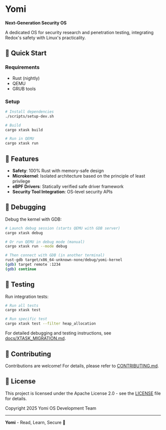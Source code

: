# Yomi

**Next-Generation Security OS**

A dedicated OS for security research and penetration testing, integrating Redox's safety with Linux's practicality.

## 🚀 Quick Start

### Requirements

- Rust (nightly)
- QEMU
- GRUB tools

### Setup

```bash
# Install dependencies
./scripts/setup-dev.sh

# Build
cargo xtask build

# Run in QEMU
cargo xtask run
```

## 🎯 Features

- **Safety**: 100% Rust with memory-safe design
- **Microkernel**: Isolated architecture based on the principle of least privilege
- **eBPF Drivers**: Statically verified safe driver framework
- **Security Tool Integration**: OS-level security APIs

## 🐛 Debugging

Debug the kernel with GDB:

```bash
# Launch debug session (starts QEMU with GDB server)
cargo xtask debug

# Or run QEMU in debug mode (manual)
cargo xtask run --mode debug

# Then connect with GDB (in another terminal)
rust-gdb target/x86_64-unknown-none/debug/yomi-kernel
(gdb) target remote :1234
(gdb) continue
```

## 🧪 Testing

Run integration tests:

```bash
# Run all tests
cargo xtask test

# Run specific test
cargo xtask test --filter heap_allocation
```

For detailed debugging and testing instructions, see [docs/XTASK_MIGRATION.md](docs/XTASK_MIGRATION.md).

## 🤝 Contributing

Contributions are welcome! For details, please refer to [CONTRIBUTING.md](CONTRIBUTING.md).

## 📄 License

This project is licensed under the Apache License 2.0 - see the [LICENSE](LICENSE) file for details.

Copyright 2025 Yomi OS Development Team

---

**Yomi** - Read, Learn, Secure 🦀
